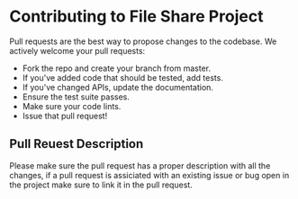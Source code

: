# Contributing to File Share Project
Pull requests are the best way to propose changes to the codebase. We actively welcome your pull requests:

- Fork the repo and create your branch from master.
- If you've added code that should be tested, add tests.
- If you've changed APIs, update the documentation.
- Ensure the test suite passes.
- Make sure your code lints.
- Issue that pull request!

## Pull Reuest Description 
 Please make sure the pull request has a proper description with all the changes, if a pull request is assiciated with an existing issue or bug open in the project make sure to link it in the pull request. 
